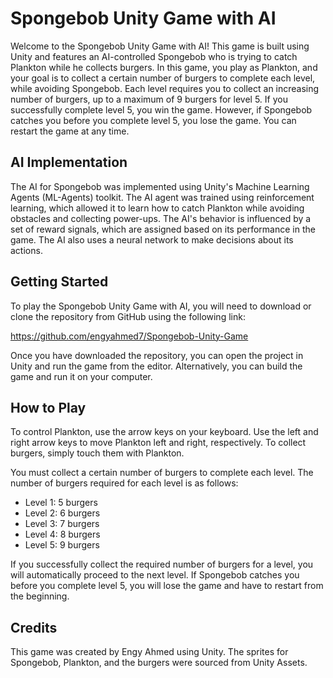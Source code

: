 # Spongebob Unity Game with AI

Welcome to the Spongebob Unity Game with AI! This game is built using Unity and features an AI-controlled Spongebob who is trying to catch Plankton while he collects burgers. In this game, you play as Plankton, and your goal is to collect a certain number of burgers to complete each level, while avoiding Spongebob. Each level requires you to collect an increasing number of burgers, up to a maximum of 9 burgers for level 5. If you successfully complete level 5, you win the game. However, if Spongebob catches you before you complete level 5, you lose the game. You can restart the game at any time.

## AI Implementation

The AI for Spongebob was implemented using Unity's Machine Learning Agents (ML-Agents) toolkit. The AI agent was trained using reinforcement learning, which allowed it to learn how to catch Plankton while avoiding obstacles and collecting power-ups. The AI's behavior is influenced by a set of reward signals, which are assigned based on its performance in the game. The AI also uses a neural network to make decisions about its actions.

## Getting Started

To play the Spongebob Unity Game with AI, you will need to download or clone the repository from GitHub using the following link:

https://github.com/engyahmed7/Spongebob-Unity-Game

Once you have downloaded the repository, you can open the project in Unity and run the game from the editor. Alternatively, you can build the game and run it on your computer.

## How to Play

To control Plankton, use the arrow keys on your keyboard. Use the left and right arrow keys to move Plankton left and right, respectively. 
To collect burgers, simply touch them with Plankton.

You must collect a certain number of burgers to complete each level. The number of burgers required for each level is as follows:

- Level 1: 5 burgers
- Level 2: 6 burgers
- Level 3: 7 burgers
- Level 4: 8 burgers
- Level 5: 9 burgers

If you successfully collect the required number of burgers for a level, you will automatically proceed to the next level. If Spongebob catches you before you complete level 5, you will lose the game and have to restart from the beginning.

## Credits

This game was created by Engy Ahmed using Unity. The sprites for Spongebob, Plankton, and the burgers were sourced from Unity Assets. 
